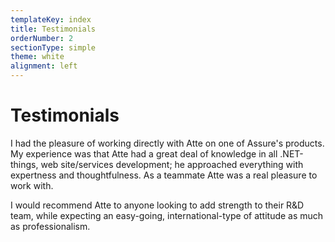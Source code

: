 ```yaml
---
templateKey: index
title: Testimonials
orderNumber: 2
sectionType: simple
theme: white
alignment: left
---
```

# Testimonials

I had the pleasure of working directly with Atte on one of Assure's products. My experience was that Atte had a great deal of knowledge in all .NET-things, web site/services development; he approached everything with expertness and thoughtfulness. As a teammate Atte was a real pleasure to work with.

I would recommend Atte to anyone looking to add strength to their R&D team, while expecting an easy-going, international-type of attitude as much as professionalism.